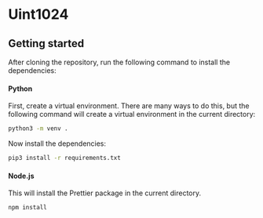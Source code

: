 # Uint1024

## Getting started

After cloning the repository, run the following command to install the dependencies:

#### Python

First, create a virtual environment. There are many ways to do this, but the following command will create a virtual environment in the current directory:

```bash
python3 -m venv .
```

Now install the dependencies:

```bash
pip3 install -r requirements.txt
```

#### Node.js

This will install the Prettier package in the current directory.

```bash
npm install
```
